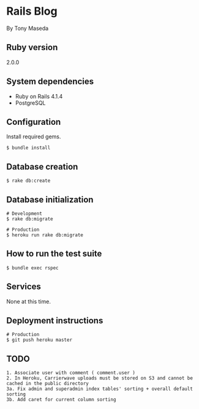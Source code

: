 # Rails Blog

By Tony Maseda

## Ruby version

2.0.0

## System dependencies

* Ruby on Rails 4.1.4
* PostgreSQL

## Configuration

Install required gems.
```
$ bundle install
```

## Database creation

```
$ rake db:create
```

## Database initialization

```
# Development
$ rake db:migrate

# Production
$ heroku run rake db:migrate
```

## How to run the test suite

```
$ bundle exec rspec
```

## Services

None at this time.

## Deployment instructions

```
# Production
$ git push heroku master
```

## TODO

```
1. Associate user with comment ( comment.user )
2. In Heroku, Carrierwave uploads must be stored on S3 and cannot be cached in the public directory
3a. Fix admin and superadmin index tables' sorting + overall default sorting
3b. Add caret for current column sorting
```
